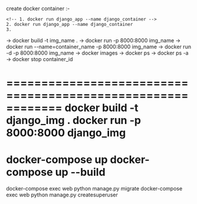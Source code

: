 create docker container :-

    <!-- 1. docker run django_app --name django_container -->
    2. docker run django_app --name django_container
    3.

-> docker build -t img_name .
-> docker run -p 8000:8000 img_name
-> docker run --name=container_name -p 8000:8000 img_name
-> docker run -d -p 8000:8000 img_name
-> docker images
-> docker ps
-> docker ps -a
-> docker stop container_id

============================================================
docker build -t django_img .
docker run -p 8000:8000 django_img
============================================================
docker-compose up
docker-compose up --build
============================================================
docker-compose exec web python manage.py migrate
docker-compose exec web python manage.py createsuperuser